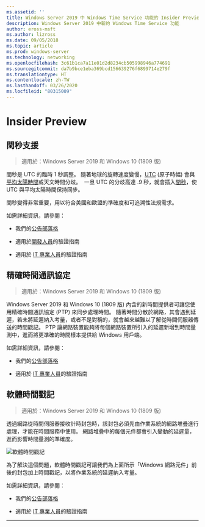 ```yaml
---
ms.assetid: ''
title: Windows Server 2019 中 Windows Time Service 功能的 Insider Preview
description: Windows Server 2019 中新的 Windows Time Service 功能
author: eross-msft
ms.author: lizross
ms.date: 09/05/2018
ms.topic: article
ms.prod: windows-server
ms.technology: networking
ms.openlocfilehash: 3c61b1ca7a11e01d2d8234cb505998946a774691
ms.sourcegitcommit: da7b9bce1eba369bcd156639276f6899714e279f
ms.translationtype: HT
ms.contentlocale: zh-TW
ms.lasthandoff: 03/26/2020
ms.locfileid: "80315009"
---
```

# <a name="insider-preview"></a>Insider Preview 


## <a name="leap-second-support"></a>閏秒支援


>適用於：Windows Server 2019 和 Windows 10 (1809 版)

閏秒是 UTC 的臨時 1 秒調整。 隨著地球的旋轉速度變慢，[UTC](https://en.wikipedia.org/wiki/Coordinated_Universal_Time) (原子時幅) 會與[平均太陽時間](https://en.wikipedia.org/wiki/Solar_time#Mean_solar_time)或天文時間分歧。  一旦 UTC 的分歧高達 .9 秒，就會插入[閏秒](https://en.wikipedia.org/wiki/Leap_second)，使 UTC 與平均太陽時間保持同步。

閏秒變得非常重要，用以符合美國和歐盟的準確度和可追溯性法規需求。

如需詳細資訊，請參閱：

-  我們的[公告部落格](https://blogs.technet.microsoft.com/networking/2018/07/18/top10-ws2019-hatime/)

-  適用於[開發人員](https://aka.ms/Dev-LeapSecond)的驗證指南

-  適用於 [IT 專業人員](https://aka.ms/ITPro-LeapSecond)的驗證指南


## <a name="precision-time-protocol"></a>精確時間通訊協定

>適用於：Windows Server 2019 和 Windows 10 (1809 版)

Windows Server 2019 和 Windows 10 (1809 版) 內含的新時間提供者可讓您使用精確時間通訊協定 (PTP) 來同步處理時間。 隨著時間分散於網路，其會遇到延遲，若未將延遲納入考量，或者不是對稱的，就會越來越難以了解從時間伺服器傳送的時間戳記。 PTP 讓網路裝置能夠將每個網路裝置所引入的延遲新增到時間量測中，進而將更準確的時間樣本提供給 Windows 用戶端。

如需詳細資訊，請參閱：

-  我們的[公告部落格](https://blogs.technet.microsoft.com/networking/2018/07/18/top10-ws2019-hatime/)

-  適用於 [IT 專業人員](https://aka.ms/PTPValidation)的驗證指南


## <a name="software-timestamping"></a>軟體時間戳記

>適用於：Windows Server 2019 和 Windows 10 (1809 版)

透過網路從時間伺服器接收計時封包時，該封包必須先由作業系統的網路堆疊進行處理，才能在時間服務中使用。 網路堆疊中的每個元件都會引入變動的延遲量，進而影響時間量測的準確度。

![軟體時間戳記](../media/Windows-Time-Service/software-timestamping.png)

為了解決這個問題，軟體時間戳記可讓我們為上面所示「Windows 網路元件」前後的封包加上時間戳記，以將作業系統的延遲納入考量。

如需詳細資訊，請參閱：

-  我們的[公告部落格](https://blogs.technet.microsoft.com/networking/2018/07/18/top10-ws2019-hatime/)

-  適用於 [IT 專業人員](https://github.com/Microsoft/SDN/blob/master/FeatureGuide/Validation%20Guide%20-%20RS5%20-%20Software%20Timestamping.docx)的驗證指南



---